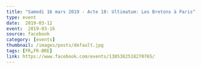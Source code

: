 ```yaml
---
title: "Samedi 16 mars 2019 - Acte 18: Ultimatum: Les Bretons à Paris"
type: event
date:  2019-03-12
event:  2019-03-16
source: facebook
category: [events]
thumbnail: /images/posts/default.jpg
tags: [FR,FR-BRE]
link: https://www.facebook.com/events/1385382518270765/
---
```

